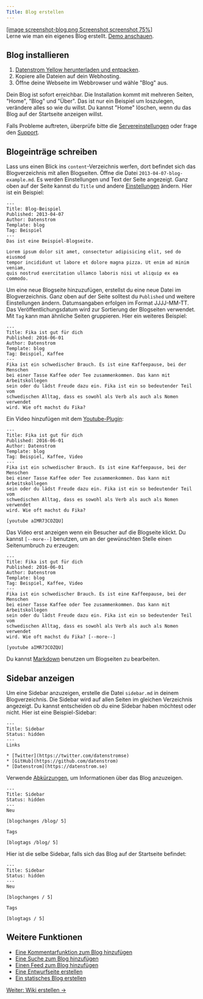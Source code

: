 ```yaml
---
Title: Blog erstellen
---
```

[[image screenshot-blog.png Screenshot screenshot 75%]](/de/plugins/blog/fika-is-good-for-you)  
Lerne wie man ein eigenes Blog erstellt. [Demo anschauen](/de/plugins/blog/).

## Blog installieren

1. [Datenstrom Yellow herunterladen und entpacken](https://github.com/datenstrom/yellow/archive/master.zip).
2. Kopiere alle Dateien auf dein Webhosting.
3. Öffne deine Webseite im Webbrowser und wähle "Blog" aus.

Dein Blog ist sofort erreichbar. Die Installation kommt mit mehreren Seiten, "Home", "Blog" und "Über". Das ist nur ein Beispiel um loszulegen, verändere alles so wie du willst. Du kannst "Home" löschen, wenn du das Blog auf der Startseite anzeigen willst.

Falls Probleme auftreten, überprüfe bitte die [Servereinstellungen](server-configuration) oder frage den [Support](support).
 
## Blogeinträge schreiben

Lass uns einen Blick ins `content`-Verzeichnis werfen, dort befindet sich das Blogverzeichnis mit allen Blogseiten. Öffne die Datei `2013-04-07-blog-example.md`. Es werden Einstellungen und Text der Seite angezeigt. Ganz oben auf der Seite kannst du `Title` und andere [Einstellungen](markdown-cheat-sheet#einstellungen) ändern. Hier ist ein Beispiel:

```
---
Title: Blog-Beispiel
Published: 2013-04-07
Author: Datenstrom
Template: blog
Tag: Beispiel
---
Das ist eine Beispiel-Blogseite.

Lorem ipsum dolor sit amet, consectetur adipisicing elit, sed do eiusmod 
tempor incididunt ut labore et dolore magna pizza. Ut enim ad minim veniam, 
quis nostrud exercitation ullamco laboris nisi ut aliquip ex ea commodo. 
```

Um eine neue Blogseite hinzuzufügen, erstellst du eine neue Datei im Blogverzeichnis. Ganz oben auf der Seite solltest du `Published` und weitere Einstellungen ändern. Datumsangaben erfolgen im Format JJJJ-MM-TT. Das Veröffentlichungsdatum wird zur Sortierung der Blogseiten verwendet. Mit `Tag` kann man ähnliche Seiten gruppieren. Hier ein weiteres Beispiel:

```
---
Title: Fika ist gut für dich
Published: 2016-06-01
Author: Datenstrom
Template: blog
Tag: Beispiel, Kaffee
---
Fika ist ein schwedischer Brauch. Es ist eine Kaffeepause, bei der Menschen  
bei einer Tasse Kaffee oder Tee zusammenkommen. Das kann mit Arbeitskollegen  
sein oder du lädst Freude dazu ein. Fika ist ein so bedeutender Teil vom 
schwedischen Alltag, dass es sowohl als Verb als auch als Nomen verwendet  
wird. Wie oft machst du Fika?
```

Ein Video hinzufügen mit dem [Youtube-Plugin](https://github.com/datenstrom/yellow-plugins/tree/master/youtube):

```
---
Title: Fika ist gut für dich
Published: 2016-06-01
Author: Datenstrom
Template: blog
Tag: Beispiel, Kaffee, Video
---
Fika ist ein schwedischer Brauch. Es ist eine Kaffeepause, bei der Menschen  
bei einer Tasse Kaffee oder Tee zusammenkommen. Das kann mit Arbeitskollegen  
sein oder du lädst Freude dazu ein. Fika ist ein so bedeutender Teil vom 
schwedischen Alltag, dass es sowohl als Verb als auch als Nomen verwendet  
wird. Wie oft machst du Fika?

[youtube aIMR73COZQU]
```

Das Video erst anzeigen wenn ein Besucher auf die Blogseite klickt. Du kannst `[--more--]` benutzen, um an der gewünschten Stelle einen Seitenumbruch zu erzeugen:

```
---
Title: Fika ist gut für dich
Published: 2016-06-01
Author: Datenstrom
Template: blog
Tag: Beispiel, Kaffee, Video
---
Fika ist ein schwedischer Brauch. Es ist eine Kaffeepause, bei der Menschen  
bei einer Tasse Kaffee oder Tee zusammenkommen. Das kann mit Arbeitskollegen  
sein oder du lädst Freude dazu ein. Fika ist ein so bedeutender Teil vom 
schwedischen Alltag, dass es sowohl als Verb als auch als Nomen verwendet  
wird. Wie oft machst du Fika? [--more--]

[youtube aIMR73COZQU]
```

Du kannst [Markdown](markdown-cheat-sheet) benutzen um Blogseiten zu bearbeiten.

## Sidebar anzeigen

Um eine Sidebar anzuzeigen, erstelle die Datei `sidebar.md` in deinem Blogverzeichnis. Die Sidebar wird auf allen Seiten im gleichen Verzeichnis angezeigt. Du kannst entscheiden ob du eine Sidebar haben möchtest oder nicht. Hier ist eine Beispiel-Sidebar:

```
---
Title: Sidebar
Status: hidden
---
Links

* [Twitter](https://twitter.com/datenstromse)
* [GitHub](https://github.com/datenstrom)
* [Datenstrom](https://datenstrom.se)
```

Verwende [Abkürzungen](https://github.com/datenstrom/yellow-plugins/tree/master/blog#how-to-show-blog-information), um Informationen über das Blog anzuzeigen.

```
---
Title: Sidebar
Status: hidden
---
Neu

[blogchanges /blog/ 5]

Tags

[blogtags /blog/ 5]
```

Hier ist die selbe Sidebar, falls sich das Blog auf der Startseite befindet:

```
---
Title: Sidebar
Status: hidden
---
Neu

[blogchanges / 5]

Tags

[blogtags / 5]
```

## Weitere Funktionen

* [Eine Kommentarfunktion zum Blog hinzufügen](https://github.com/datenstrom/yellow-plugins/tree/master/disqus)
* [Eine Suche zum Blog hinzufügen](https://github.com/datenstrom/yellow-plugins/tree/master/search)
* [Einen Feed zum Blog hinzufügen](https://github.com/datenstrom/yellow-plugins/tree/master/feed)
* [Eine Entwurfseite erstellen](https://github.com/datenstrom/yellow-plugins/tree/master/draft)
* [Ein statisches Blog erstellen](server-configuration#statische-webseite)

[Weiter: Wiki erstellen →](how-to-make-a-wiki)
